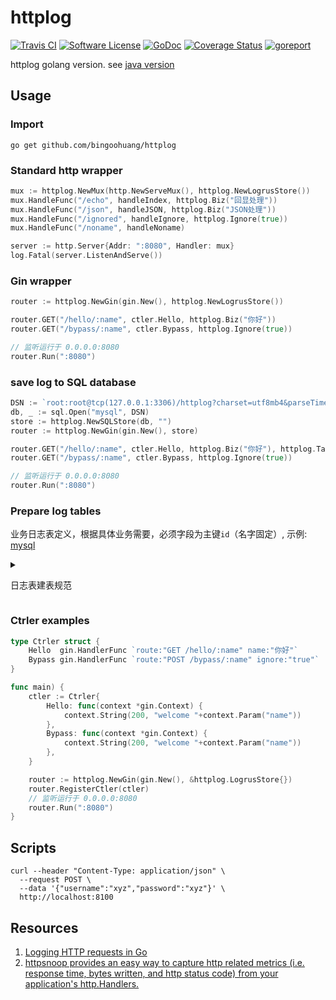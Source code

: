 # httplog

[![Travis CI](https://img.shields.io/travis/bingoohuang/httplog/master.svg?style=flat-square)](https://travis-ci.com/bingoohuang/httplog)
[![Software License](https://img.shields.io/badge/License-MIT-orange.svg?style=flat-square)](https://github.com/bingoohuang/httplog/blob/master/LICENSE.md)
[![GoDoc](https://img.shields.io/badge/godoc-reference-blue.svg?style=flat-square)](https://godoc.org/github.com/bingoohuang/httplog)
[![Coverage Status](http://codecov.io/github/bingoohuang/httplog/coverage.svg?branch=master)](http://codecov.io/github/bingoohuang/httplog?branch=master)
[![goreport](https://www.goreportcard.com/badge/github.com/bingoohuang/httplog)](https://www.goreportcard.com/report/github.com/bingoohuang/httplog)

httplog golang version. see [java version](https://github.com/gobars/httplog)

## Usage

### Import

`go get github.com/bingoohuang/httplog`

### Standard http wrapper

```go
mux := httplog.NewMux(http.NewServeMux(), httplog.NewLogrusStore())
mux.HandleFunc("/echo", handleIndex, httplog.Biz("回显处理"))
mux.HandleFunc("/json", handleJSON, httplog.Biz("JSON处理"))
mux.HandleFunc("/ignored", handleIgnore, httplog.Ignore(true))
mux.HandleFunc("/noname", handleNoname)

server := http.Server{Addr: ":8080", Handler: mux}
log.Fatal(server.ListenAndServe())
```

### Gin wrapper

```go
router := httplog.NewGin(gin.New(), httplog.NewLogrusStore())

router.GET("/hello/:name", ctler.Hello, httplog.Biz("你好"))
router.GET("/bypass/:name", ctler.Bypass, httplog.Ignore(true))

// 监听运行于 0.0.0.0:8080
router.Run(":8080")
```

### save log to SQL database

```go
DSN := `root:root@tcp(127.0.0.1:3306)/httplog?charset=utf8mb4&parseTime=true&loc=Local`
db, _ := sql.Open("mysql", DSN)
store := httplog.NewSQLStore(db, "")
router := httplog.NewGin(gin.New(), store)

router.GET("/hello/:name", ctler.Hello, httplog.Biz("你好"), httplog.Tables("biz_log"))
router.GET("/bypass/:name", ctler.Bypass, httplog.Ignore(true))

// 监听运行于 0.0.0.0:8080
router.Run(":8080")
```

### Prepare log tables

业务日志表定义，根据具体业务需要，必须字段为主键`id`（名字固定）, 示例: [mysql](testdata/mysql.sql)

<details>
  <summary>
    <p>日志表建表规范</p>
  </summary>

字段注释包含| 或者字段名 | 说明
---|---|---
内置类:||
`httplog:"id"`|id| 日志记录ID
`httplog:"created"`|created| 创建时间
`httplog:"ip"` |ip|当前机器IP
`httplog:"hostname"` |hostname|当前机器名称
`httplog:"pid"` |pid|应用程序PID
`httplog:"started"` |start|开始时间(yyyy-MM-dd HH:mm:ss.SSS)
`httplog:"end"` |end|结束时间(yyyy-MM-dd HH:mm:ss.SSS)
`httplog:"cost"` |cost|花费时间（ms)
`httplog:"biz"` |biz|业务名称，对应到HttpLog注解的biz
请求类:||
`httplog:"req_head_xxx"` |req_head_xxx|请求中的xxx头
`httplog:"req_heads"` |req_heads|请求中的所有头
`httplog:"req_method"` |req_method|请求method
`httplog:"req_url"` |req_url|请求URL
`httplog:"req_path_xxx"` |req_path_xxx|请求URL中的xxx路径参数
`httplog:"req_paths"` |req_paths|请求URL中的所有路径参数
`httplog:"req_query_xxx"` |req_query_xxx|请求URl中的xxx查询参数
`httplog:"req_queries"` |req_queries|请求URl中的所有查询参数
`httplog:"req_param_xxx"` |req_param_xxx|请求中query/form的xxx参数
`httplog:"req_params"` |req_params|请求中query/form的所有参数
`httplog:"req_body"` |req_body|请求体
`httplog:"req_json"` |req_json|请求体（当Content-Type为JSON时)
`httplog:"req_json_xxx"` |req_json_xxx|请求体JSON中的xxx属性
响应类:||
`httplog:"rsp_head_xxx"` |rsp_head_xxx|响应中的xxx头
`httplog:"rsp_heads"` |rsp_heads|响应中的所有头
`httplog:"rsp_body"` |rsp_body|响应体
`httplog:"rsp_json"` |rsp_json|响应体JSON（当Content-Type为JSON时)
`httplog:"rsp_json_xxx"`|rsp_json_xxx| 请求体JSON中的xxx属性
`httplog:"rsp_status"`|rsp_status| 响应编码
上下文:||
`httplog:"ctx_xxx"` |ctx_xxx|上下文对象xxx的值, 通过api设置: `httplog.PutAttr(r, "xxx", "yyy")`
</details>

### Ctrler examples

```go
type Ctrler struct {
	Hello  gin.HandlerFunc `route:"GET /hello/:name" name:"你好"`
	Bypass gin.HandlerFunc `route:"POST /bypass/:name" ignore:"true"`
}

func main) {
	ctler := Ctrler{
		Hello: func(context *gin.Context) {
			context.String(200, "welcome "+context.Param("name"))
		},
		Bypass: func(context *gin.Context) {
			context.String(200, "welcome "+context.Param("name"))
		},
	}

	router := httplog.NewGin(gin.New(), &httplog.LogrusStore{})
	router.RegisterCtler(ctler)
    // 监听运行于 0.0.0.0:8080
    router.Run(":8080")
}
```

## Scripts

```
curl --header "Content-Type: application/json" \
  --request POST \
  --data '{"username":"xyz","password":"xyz"}' \
  http://localhost:8100
```

## Resources

1. [Logging HTTP requests in Go](https://presstige.io/p/Logging-HTTP-requests-in-Go-233de7fe59a747078b35b82a1b035d36)
1. [httpsnoop provides an easy way to capture http related metrics (i.e. response time, bytes written, and http status code) from your application's http.Handlers.](https://github.com/felixge/httpsnoop)
